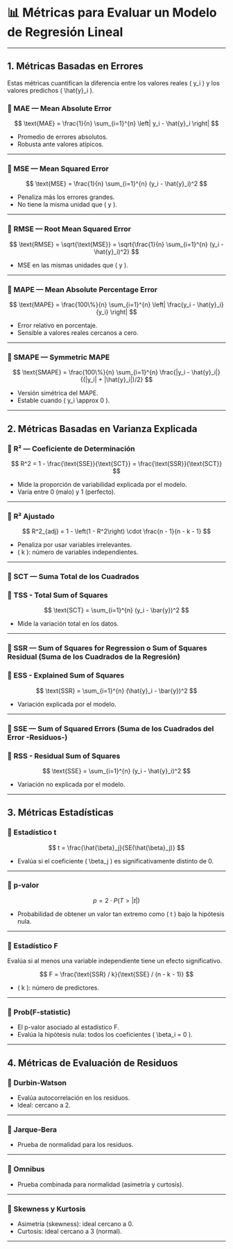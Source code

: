 # 📊 Métricas para Evaluar un Modelo de Regresión Lineal

---

## 1. Métricas Basadas en Errores

Estas métricas cuantifican la diferencia entre los valores reales \( y_i \) y los valores predichos \( \hat{y}_i \).

### 🔸 MAE — Mean Absolute Error

$$
\text{MAE} = \frac{1}{n} \sum_{i=1}^{n} \left| y_i - \hat{y}_i \right|
$$

- Promedio de errores absolutos.
- Robusta ante valores atípicos.

---

### 🔸 MSE — Mean Squared Error

$$
\text{MSE} = \frac{1}{n} \sum_{i=1}^{n} (y_i - \hat{y}_i)^2
$$

- Penaliza más los errores grandes.
- No tiene la misma unidad que \( y \).

---

### 🔸 RMSE — Root Mean Squared Error

$$
\text{RMSE} = \sqrt{\text{MSE}} = \sqrt{\frac{1}{n} \sum_{i=1}^{n} (y_i - \hat{y}_i)^2}
$$

- MSE en las mismas unidades que \( y \).

---

### 🔸 MAPE — Mean Absolute Percentage Error

$$
\text{MAPE} = \frac{100\%}{n} \sum_{i=1}^{n} \left| \frac{y_i - \hat{y}_i}{y_i} \right|
$$

- Error relativo en porcentaje.
- Sensible a valores reales cercanos a cero.

---

### 🔸 SMAPE — Symmetric MAPE

$$
\text{SMAPE} = \frac{100\%}{n} \sum_{i=1}^{n} \frac{|y_i - \hat{y}_i|}{(|y_i| + |\hat{y}_i|)/2}
$$

- Versión simétrica del MAPE.
- Estable cuando \( y_i \approx 0 \).

---

## 2. Métricas Basadas en Varianza Explicada

### 🔸 R² — Coeficiente de Determinación

$$
R^2 = 1 - \frac{\text{SSE}}{\text{SCT}} = \frac{\text{SSR}}{\text{SCT}}
$$

- Mide la proporción de variabilidad explicada por el modelo.
- Varía entre 0 (malo) y 1 (perfecto).

---

### 🔸 R² Ajustado

$$
R^2_{adj} = 1 - \left(1 - R^2\right) \cdot \frac{n - 1}{n - k - 1}
$$

- Penaliza por usar variables irrelevantes.
- \( k \): número de variables independientes.

---

### 🔸 SCT — Suma Total de los Cuadrados
### 🔸 TSS - Total Sum of Squares

$$
\text{SCT} = \sum_{i=1}^{n} (y_i - \bar{y})^2
$$

- Mide la variación total en los datos.

---

### 🔸 SSR — Sum of Squares for Regression o Sum of Squares Residual (Suma de los Cuadrados de la Regresión)
### 🔸 ESS - Explained Sum of Squares

$$
\text{SSR} = \sum_{i=1}^{n} (\hat{y}_i - \bar{y})^2
$$

- Variación explicada por el modelo.

---

### 🔸 SSE — Sum of Squared Errors (Suma de los Cuadrados del Error -Residuos-)
### 🔸 RSS - Residual Sum of Squares

$$
\text{SSE} = \sum_{i=1}^{n} (y_i - \hat{y}_i)^2
$$

- Variación no explicada por el modelo.

---

## 3. Métricas Estadísticas

### 🔸 Estadístico t

$$
t = \frac{\hat{\beta}_j}{SE(\hat{\beta}_j)}
$$

- Evalúa si el coeficiente \( \beta_j \) es significativamente distinto de 0.

---

### 🔸 p-valor

$$
p = 2 \cdot P(T > |t|)
$$

- Probabilidad de obtener un valor tan extremo como \( t \) bajo la hipótesis nula.

---

### 🔸 Estadístico F

Evalúa si al menos una variable independiente tiene un efecto significativo.

$$
F = \frac{\text{SSR} / k}{\text{SSE} / (n - k - 1)}
$$

- \( k \): número de predictores.

---

### 🔸 Prob(F-statistic)

- El p-valor asociado al estadístico F.
- Evalúa la hipótesis nula: todos los coeficientes \( \beta_i = 0 \).

---

## 4. Métricas de Evaluación de Residuos

### 🔸 Durbin-Watson

- Evalúa autocorrelación en los residuos.
- Ideal: cercano a 2.

---

### 🔸 Jarque-Bera

- Prueba de normalidad para los residuos.

---

### 🔸 Omnibus

- Prueba combinada para normalidad (asimetría y curtosis).

---

### 🔸 Skewness y Kurtosis

- Asimetría (skewness): ideal cercano a 0.
- Curtosis: ideal cercano a 3 (normal).

---
